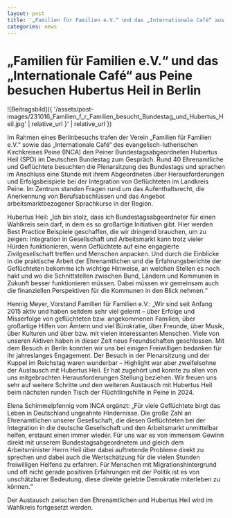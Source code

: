 ```yaml
---
layout: post
title: '„Familien für Familien e.V.“ und das „Internationale Café“ aus Peine besuchen Hubertus Heil in Berlin'
categories: news
---
```



„Familien für Familien e.V.“ und das „Internationale Café“ aus Peine besuchen Hubertus Heil in Berlin
=====================================================================================================


![Beitragsbild]({ '/assets/post-images/231016_Familien_f_r_Familien_besucht_Bundestag_und_Hubertus_Heil.jpg' | relative_url }' | relative_url })

Im Rahmen eines Berlinbesuchs trafen der Verein „Familien für Familien e.V.“ sowie das „Internationale Café“ des evangelisch\-lutherischen Kirchkreises Peine (INCA) den Peiner Bundestagsabgeordneten Hubertus Heil (SPD) im Deutschen Bundestag zum Gespräch. Rund 40 Ehrenamtliche und Geflüchtete besuchten die Plenarsitzung des Bundestags und sprachen im Anschluss eine Stunde mit ihrem Abgeordneten über Herausforderungen und Erfolgsbeispiele bei der Integration von Geflüchteten im Landkreis Peine. Im Zentrum standen Fragen rund um das Aufenthaltsrecht, die Anerkennung von Berufsabschlüssen und das Angebot arbeitsmarktbezogener Sprachkurse in der Region. 

Hubertus Heil: „Ich bin stolz, dass ich Bundestagsabgeordneter für einen Wahlkreis sein darf, in dem es so großartige Initiativen gibt. Hier werden Best Practice Beispiele geschaffen, die wir dringend brauchen, um zu zeigen: Integration in Gesellschaft und Arbeitsmarkt kann trotz vieler Hürden funktionieren, wenn Geflüchtete auf eine engagierte Zivilgesellschaft treffen und Menschen anpacken. Und durch die Einblicke in die praktische Arbeit der Ehrenamtlichen und die Erfahrungsberichte der Geflüchteten bekomme ich wichtige Hinweise, an welchen Stellen es noch hakt und wo die Schnittstellen zwischen Bund, Ländern und Kommunen in Zukunft besser funktionieren müssen. Dabei müssen wir gemeinsam auch die finanziellen Perspektiven für die Kommunen in den Blick nehmen.“

Hennig Meyer, Vorstand Familien für Familien e.V.: „Wir sind seit Anfang 2015 aktiv und haben seitdem sehr viel gelernt – über Erfolge und Misserfolge von geflüchteten bzw. angekommenen Familien, über großartige Hilfen von Ämtern und viel Bürokratie, über Freunde, über Musik, über Kulturen und über bzw. mit vielen interessanten Menschen. Viele von unseren Aktiven haben in dieser Zeit neue Freundschaften geschlossen. Mit dem Besuch in Berlin konnten wir uns bei einigen Freiwilligen bedanken für ihr jahreslanges Engagement. Der Besuch in der Plenarsitzung und der Kuppel im Reichstag waren wunderbar – Highlight war aber zweifelsohne der Austausch mit Hubertus Heil. Er hat zugehört und konnte zu allen von uns mitgebrachten Herausforderungen Stellung beziehen. Wir freuen uns sehr auf weitere Schritte und den weiteren Austausch mit Hubertus Heil beim nächsten runden Tisch der Flüchtlingshilfe in Peine in 2024\.  

Elena Schimmelpfennig vom INCA ergänzt: „Für viele Geflüchtete birgt das Leben in Deutschland ungeahnte Hindernisse. Die große Zahl an Ehrenamtlichen unserer Gesellschaft, die diesen Geflüchteten bei der Integration in die deutsche Gesellschaft und den Arbeitsmarkt unmittelbar helfen, erstaunt einen immer wieder. Für uns war es von immensem Gewinn direkt mit unserem Bundestagsabgeordnetem und gleich dem Arbeitsminister Herrn Heil über dabei auftretende Probleme direkt zu sprechen und dabei auch die Wertschätzung für die vielen Stunden freiwilligen Helfens zu erfahren. Für Menschen mit Migrationshintergrund und oft nicht gerade positiven Erfahrungen mit der Politik ist es von unschätzbarer Bedeutung, diese direkte gelebte Demokratie miterleben zu können.“

Der Austausch zwischen den Ehrenamtlichen und Hubertus Heil wird im Wahlkreis fortgesetzt werden.   
 

